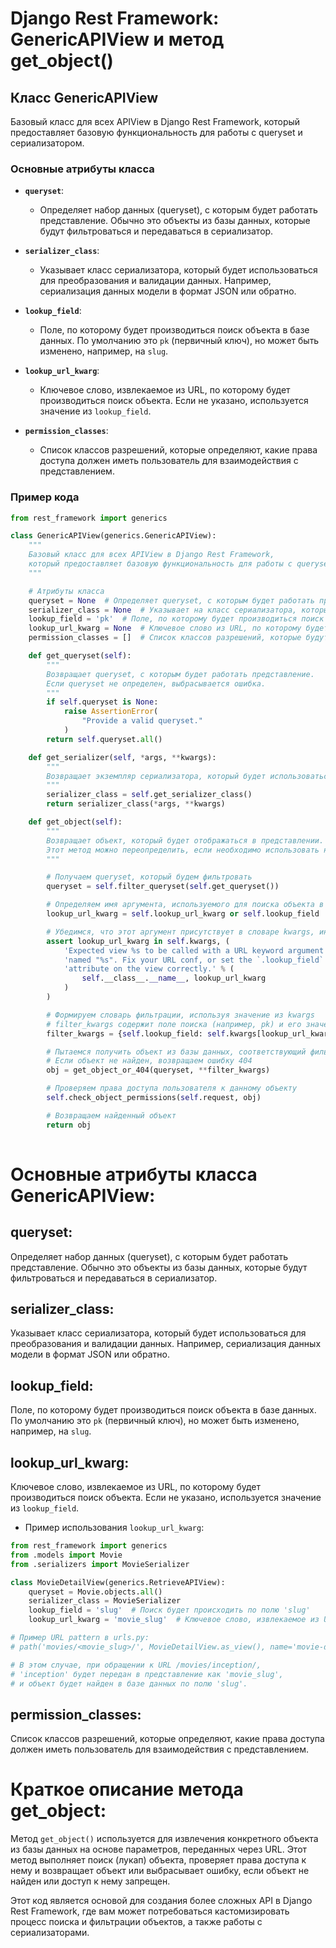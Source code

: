 # Django Rest Framework: GenericAPIView и метод get_object()

## Класс GenericAPIView

Базовый класс для всех APIView в Django Rest Framework, который предоставляет базовую функциональность для работы с queryset и сериализатором.

### Основные атрибуты класса

- **`queryset`**:
  - Определяет набор данных (queryset), с которым будет работать представление. Обычно это объекты из базы данных, которые будут фильтроваться и передаваться в сериализатор.

- **`serializer_class`**:
  - Указывает класс сериализатора, который будет использоваться для преобразования и валидации данных. Например, сериализация данных модели в формат JSON или обратно.

- **`lookup_field`**:
  - Поле, по которому будет производиться поиск объекта в базе данных. По умолчанию это `pk` (первичный ключ), но может быть изменено, например, на `slug`.

- **`lookup_url_kwarg`**:
  - Ключевое слово, извлекаемое из URL, по которому будет производиться поиск объекта. Если не указано, используется значение из `lookup_field`.

- **`permission_classes`**:
  - Список классов разрешений, которые определяют, какие права доступа должен иметь пользователь для взаимодействия с представлением.

### Пример кода

```python
from rest_framework import generics

class GenericAPIView(generics.GenericAPIView):
    """
    Базовый класс для всех APIView в Django Rest Framework, 
    который предоставляет базовую функциональность для работы с queryset и serializer.
    """

    # Атрибуты класса
    queryset = None  # Определяет queryset, с которым будет работать представление
    serializer_class = None  # Указывает на класс сериализатора, который будет использоваться для валидации и преобразования данных
    lookup_field = 'pk'  # Поле, по которому будет производиться поиск объекта в базе данных
    lookup_url_kwarg = None  # Ключевое слово из URL, по которому будет производиться поиск объекта. Если не задано, используется значение lookup_field
    permission_classes = []  # Список классов разрешений, которые будут проверяться при доступе к этому представлению

    def get_queryset(self):
        """
        Возвращает queryset, с которым будет работать представление.
        Если queryset не определен, выбрасывается ошибка.
        """
        if self.queryset is None:
            raise AssertionError(
                "Provide a valid queryset."
            )
        return self.queryset.all()

    def get_serializer(self, *args, **kwargs):
        """
        Возвращает экземпляр сериализатора, который будет использоваться для валидации и преобразования данных.
        """
        serializer_class = self.get_serializer_class()
        return serializer_class(*args, **kwargs)

    def get_object(self):
        """
        Возвращает объект, который будет отображаться в представлении.
        Этот метод можно переопределить, если необходимо использовать нестандартные лукапы или фильтрацию queryset.
        """

        # Получаем queryset, который будем фильтровать
        queryset = self.filter_queryset(self.get_queryset())

        # Определяем имя аргумента, используемого для поиска объекта в базе данных (lookup)
        lookup_url_kwarg = self.lookup_url_kwarg or self.lookup_field

        # Убедимся, что этот аргумент присутствует в словаре kwargs, иначе вызовем ошибку
        assert lookup_url_kwarg in self.kwargs, (
            'Expected view %s to be called with a URL keyword argument '
            'named "%s". Fix your URL conf, or set the `.lookup_field` '
            'attribute on the view correctly.' % (
                self.__class__.__name__, lookup_url_kwarg
            )
        )

        # Формируем словарь фильтрации, используя значение из kwargs
        # filter_kwargs содержит поле поиска (например, pk) и его значение из URL
        filter_kwargs = {self.lookup_field: self.kwargs[lookup_url_kwarg]}

        # Пытаемся получить объект из базы данных, соответствующий фильтру
        # Если объект не найден, возвращаем ошибку 404
        obj = get_object_or_404(queryset, **filter_kwargs)

        # Проверяем права доступа пользователя к данному объекту
        self.check_object_permissions(self.request, obj)

        # Возвращаем найденный объект
        return obj
        
```

# Основные атрибуты класса GenericAPIView:

## queryset:
Определяет набор данных (queryset), с которым будет работать представление. Обычно это объекты из базы данных, которые будут фильтроваться и передаваться в сериализатор.

## serializer_class:
Указывает класс сериализатора, который будет использоваться для преобразования и валидации данных. Например, сериализация данных модели в формат JSON или обратно.

## lookup_field:
Поле, по которому будет производиться поиск объекта в базе данных. По умолчанию это `pk` (первичный ключ), но может быть изменено, например, на `slug`.

## lookup_url_kwarg:
Ключевое слово, извлекаемое из URL, по которому будет производиться поиск объекта. Если не указано, используется значение из `lookup_field`.
- Пример использования `lookup_url_kwarg`:

```python
from rest_framework import generics
from .models import Movie
from .serializers import MovieSerializer

class MovieDetailView(generics.RetrieveAPIView):
    queryset = Movie.objects.all()
    serializer_class = MovieSerializer
    lookup_field = 'slug'  # Поиск будет происходить по полю 'slug'
    lookup_url_kwarg = 'movie_slug'  # Ключевое слово, извлекаемое из URL

# Пример URL pattern в urls.py:
# path('movies/<movie_slug>/', MovieDetailView.as_view(), name='movie-detail')

# В этом случае, при обращении к URL /movies/inception/,
# 'inception' будет передан в представление как 'movie_slug',
# и объект будет найден в базе данных по полю 'slug'.
```
## permission_classes:
Список классов разрешений, которые определяют, какие права доступа должен иметь пользователь для взаимодействия с представлением.

# Краткое описание метода get_object:
Метод `get_object()` используется для извлечения конкретного объекта из базы данных на основе параметров, переданных через URL. Этот метод выполняет поиск (лукап) объекта, проверяет права доступа к нему и возвращает объект или выбрасывает ошибку, если объект не найден или доступ к нему запрещен.

Этот код является основой для создания более сложных API в Django Rest Framework, где вам может потребоваться кастомизировать процесс поиска и фильтрации объектов, а также работы с сериализаторами.
